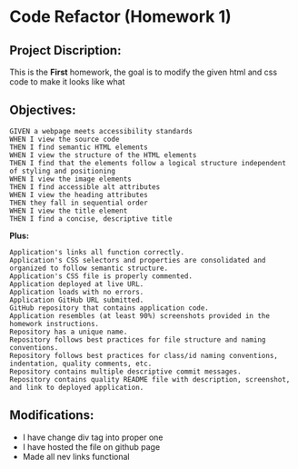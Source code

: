 # Code Refactor (Homework 1)

## Project Discription:
This is the **First** homework, the goal is to modify the given html and css code to make it looks like what

## Objectives:
```
GIVEN a webpage meets accessibility standards
WHEN I view the source code
THEN I find semantic HTML elements
WHEN I view the structure of the HTML elements
THEN I find that the elements follow a logical structure independent of styling and positioning
WHEN I view the image elements
THEN I find accessible alt attributes
WHEN I view the heading attributes
THEN they fall in sequential order
WHEN I view the title element
THEN I find a concise, descriptive title
```
**Plus:**
```
Application's links all function correctly.
Application's CSS selectors and properties are consolidated and organized to follow semantic structure.
Application's CSS file is properly commented.
Application deployed at live URL.
Application loads with no errors.
Application GitHub URL submitted.
GitHub repository that contains application code.
Application resembles (at least 90%) screenshots provided in the homework instructions.
Repository has a unique name.
Repository follows best practices for file structure and naming conventions.
Repository follows best practices for class/id naming conventions, indentation, quality comments, etc.
Repository contains multiple descriptive commit messages.
Repository contains quality README file with description, screenshot, and link to deployed application.
```

## Modifications:

* I have change div tag into proper one
* I have hosted the file on github page
* Made all nev links functional
